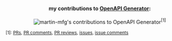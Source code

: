 <p align="center">
<b>my contributions to <a href="https://github.com/OpenAPITools/openapi-generator/">OpenAPI Generator</a>:</b><br><br>
<img alt="martin-mfg's contributions to OpenAPI Generator" src="https://github-readme-stats-six-sigma-34.vercel.app/api?username=martin-mfg&hide=prs,issues,stars,commits,contribs&show=prs_authored,prs_commented,prs_reviewed,issues_authored,issues_commented&show_icons=true&theme=graywhite&hide_rank=true&hide_title=true&include_all_commits=true&repo=OpenAPITools/openapi-generator&card_width=240&custom_title=martin-mfg&dummy=3"><sup>[1]</sup>
</p>

<sup>[1]:
<a href="https://github.com/search?q=repo%3AOpenAPITools%2Fopenapi-generator+author%3Amartin-mfg&type=pullrequests">PRs</a>,
<a href="https://github.com/search?q=repo%3AOpenAPITools%2Fopenapi-generator+commenter%3Amartin-mfg+-author%3Amartin-mfg&type=pullrequests">PR comments</a>,
<a href="https://github.com/search?q=repo%3AOpenAPITools%2Fopenapi-generator+reviewed-by%3Amartin-mfg+-author%3Amartin-mfg&type=pullrequests">PR reviews</a>,
<a href="https://github.com/search?q=repo%3AOpenAPITools%2Fopenapi-generator+author%3Amartin-mfg&type=issues">issues</a>,
<a href="https://github.com/search?q=repo%3AOpenAPITools%2Fopenapi-generator+commenter%3Amartin-mfg+-author%3Amartin-mfg&type=issues">issue comments</a>
</sup>

</p>
